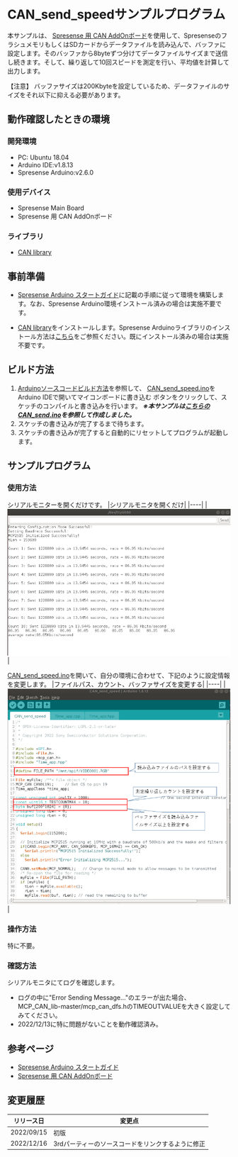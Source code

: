 # CAN_send_speedサンプルプログラム

本サンプルは、 [Spresense 用 CAN AddOnボード](https://nextstep.official.ec/items/38434337)を使用して、SpresenseのフラシュメモリもしくはSDカードからデータファイルを読み込んで、バッファに設定します。そのバッファから8byteずつ分けてデータファイルサイズまで送信し続きます。そして、繰り返して10回スピードを測定を行い、平均値を計算して出力します。

【注意】
バッファサイズは200Kbyteを設定しているため、データファイルのサイズをそれ以下に抑える必要があります。

## 動作確認したときの環境
### 開発環境
- PC: Ubuntu 18.04
- Arduino IDE:v1.8.13
- Spresense Arduino:v2.6.0

### 使用デバイス
- Spresense Main Board
- Spresense 用 CAN AddOnボード

### ライブラリ
- [CAN library](https://github.com/TomonobuHayakawa/MCP_CAN_lib)

## 事前準備
- [Spresense Arduino スタートガイド](https://developer.sony.com/develop/spresense/docs/arduino_set_up_ja.html)に記載の手順に従って環境を構築します。なお、Spresense Arduino環境インストール済みの場合は実施不要です。

- [CAN library](https://github.com/TomonobuHayakawa/MCP_CAN_lib)をインストールします。Spresense Arduinoライブラリのインストール方法は[こちら](https://github.com/SonySemiconductorSolutions/ssup-spresense-internal/blob/main/FAQ.md#arduino%E3%83%A9%E3%82%A4%E3%83%96%E3%83%A9%E3%83%AA%E3%82%92%E3%82%A4%E3%83%B3%E3%82%B9%E3%83%88%E3%83%BC%E3%83%AB%E3%81%99%E3%82%8B%E6%96%B9%E6%B3%95)をご参照ください。既にインストール済みの場合は実施不要です。

## ビルド方法
1. [Arduinoソースコードビルド方法](https://developer.sony.com/develop/spresense/docs/arduino_set_up_ja.html#_led_%E3%81%AE%E3%82%B9%E3%82%B1%E3%83%83%E3%83%81%E3%82%92%E5%8B%95%E3%81%8B%E3%81%97%E3%81%A6%E3%81%BF%E3%82%8B)を参照して、
[CAN_send_speed.ino](./CAN_send_speed.ino)をArduino IDEで開いてマイコンボードに書き込む ボタンをクリックして、スケッチのコンパイルと書き込みを行います。
    ***※本サンプルは[こちらのCAN_send.ino](https://github.com/TomonobuHayakawa/MCP_CAN_lib/blob/master/examples/CAN_send/CAN_send.ino)を参照して作成しました。***
2. スケッチの書き込みが完了するまで待ちます。
3. スケッチの書き込みが完了すると自動的にリセットしてプログラムが起動します。

## サンプルプログラム
### 使用方法
シリアルモニターを開くだけです。
|シリアルモニタを開くだけ|
|----|
|![シリアルモニタを開く](images/シリアルモニタを開く.png)|

[CAN_send_speed.ino](./CAN_send_speed.ino)を開いて、自分の環境に合わせて、下記のように設定情報を変更します。
|ファイルパス、カウント、バッファサイズを変更する|
|----|
|![ファイルパス、カウント、バッファサイズを変更する](images/config1.png)|

### 操作方法
特に不要。

### 確認方法
シリアルモニタにてログを確認します。
- ログの中に"Error Sending Message..."のエラーが出た場合、MCP_CAN_lib-master/mcp_can_dfs.hのTIMEOUTVALUEを大きく設定してみてください。
- 2022/12/13に特に問題がないことを動作確認済み。

## 参考ページ
- [Spresense Arduino スタートガイド](https://developer.sony.com/develop/spresense/docs/arduino_set_up_ja.html)
- [Spresense 用 CAN AddOnボード](https://nextstep.official.ec/items/38434337)

## 変更履歴
|リリース日|変更点|
|----|----|
|2022/09/15|初版|
|2022/12/16|3rdパーティーのソースコードをリンクするように修正|
